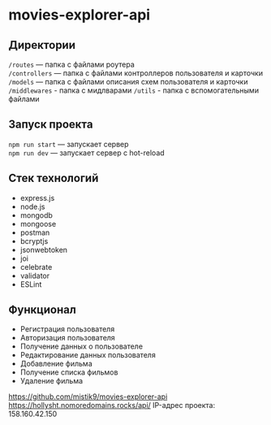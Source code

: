 # movies-explorer-api
## Директории

`/routes` — папка с файлами роутера  
`/controllers` — папка с файлами контроллеров пользователя и карточки   
`/models` — папка с файлами описания схем пользователя и карточки  
`/middlewares` - папка с мидлварами
`/utils` - папка с вспомогательными файлами


## Запуск проекта

`npm run start` — запускает сервер   
`npm run dev` — запускает сервер с hot-reload

## Стек технологий 
- express.js
- node.js
- mongodb
- mongoose
- postman
- bcryptjs
- jsonwebtoken
- joi
- celebrate
- validator
- ESLint

##  Функционал
- Регистрация пользователя
- Авторизация пользователя
- Получение данных о пользователе
- Редактирование данных пользователя
- Добавление фильма
- Получение списка фильмов
- Удаление фильма 


https://github.com/mistik9/movies-explorer-api
https://hollysht.nomoredomains.rocks/api/
IP-адрес проекта: 158.160.42.150

